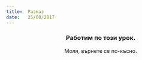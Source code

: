 ```yaml
---
title:  Разказ
date:   25/08/2017
---
```


### <center>Работим по този урок.</center>
<center>Моля, върнете се по-късно.</center>